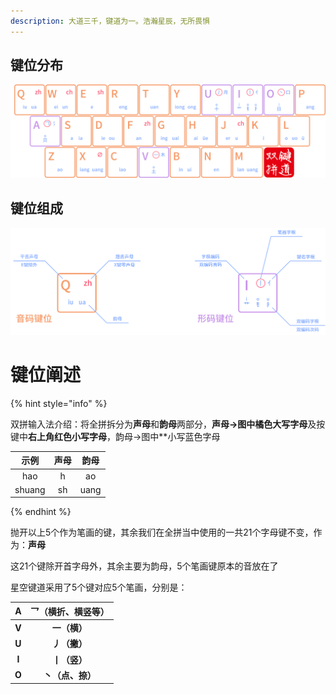 ```yaml
---
description: 大道三千，键道为一。浩瀚星辰，无所畏惧
---
```




## 键位分布

![](../.gitbook/assets/xkjd-qwerty.png)

## 键位组成

![xkjd-rules](../.gitbook/assets/xkjd-rules.png)

# 键位阐述

{% hint style="info" %}

双拼输入法介绍：将全拼拆分为**声母**和**韵母**两部分，**声母→**图中**橘色大写字母**及按键中**右上角红色小写字母**，韵母→图中**小写蓝色字母

|  示例  | 声母 | 韵母 |
| :----: | :--: | :--: |
|  hao   |  h   |  ao  |
| shuang |  sh  | uang |

{% endhint %}

抛开以上5个作为笔画的键，其余我们在全拼当中使用的一共21个字母键不变，作为：**声母**

这21个键除开首字母外，其余主要为韵母，5个笔画键原本的音放在了



星空键道采用了5个键对应5个笔画，分别是：

| **A** | **乛（横折、横竖等）** |
| :---: | :--------------------: |
| **V** |      **一（横）**      |
| **U** |      **丿（撇）**      |
| **I** |      **丨（竖）**      |
| **O** |    **丶（点、捺）**    |

